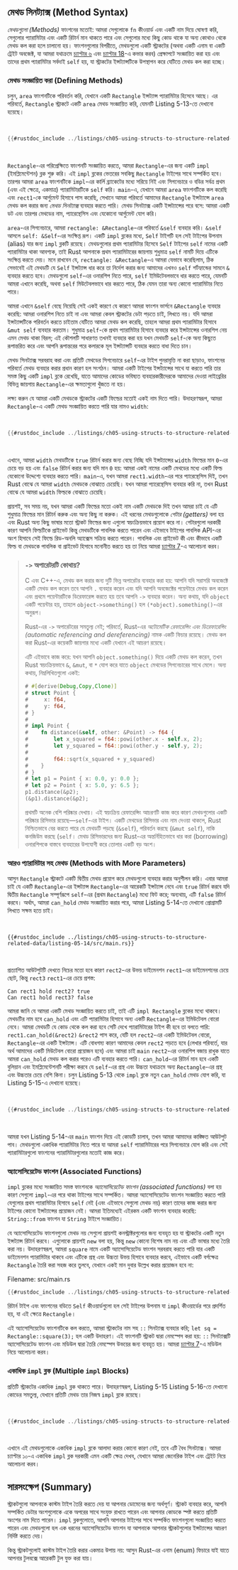 ## মেথড সিনট্যাক্স (Method Syntax)

*মেথডগুলো (Methods)* ফাংশনের মতোই: আমরা সেগুলোকে `fn` কীওয়ার্ড এবং একটি নাম দিয়ে ঘোষণা করি, সেগুলোর প্যারামিটার এবং একটি রিটার্ন মান থাকতে পারে এবং সেগুলোর মধ্যে কিছু কোড থাকে যা অন্য কোথাও থেকে মেথড কল করা হলে চালানো হয়। ফাংশনগুলোর বিপরীতে, মেথডগুলো একটি স্ট্রাকটের (অথবা একটি এনাম বা একটি ট্রেইট অবজেক্ট, যা আমরা যথাক্রমে [চ্যাপ্টার ৬][enums]<!-- ignore --> এবং [চ্যাপ্টার 18][trait-objects]<!-- ignore -->-এ কভার করব) প্রেক্ষাপটে সংজ্ঞায়িত করা হয় এবং তাদের প্রথম প্যারামিটার সর্বদাই `self` হয়, যা স্ট্রাকটের ইন্সট্যান্সটিকে উপস্থাপন করে যেটিতে মেথড কল করা হচ্ছে।

### মেথড সংজ্ঞায়িত করা (Defining Methods)

চলুন, `area` ফাংশনটিকে পরিবর্তন করি, যেখানে একটি `Rectangle` ইন্সট্যান্স প্যারামিটার হিসেবে আছে। এর পরিবর্তে, `Rectangle` স্ট্রাকটে একটি `area` মেথড সংজ্ঞায়িত করি, যেমনটি Listing 5-13-তে দেখানো হয়েছে।

<Listing number="5-13" file-name="src/main.rs" caption="`Rectangle` স্ট্রাকটে একটি `area` মেথড সংজ্ঞায়িত করা">

```rust
{{#rustdoc_include ../listings/ch05-using-structs-to-structure-related-data/listing-05-13/src/main.rs}}
```

</Listing>

`Rectangle`-এর পরিপ্রেক্ষিতে ফাংশনটি সংজ্ঞায়িত করতে, আমরা `Rectangle`-এর জন্য একটি `impl` (ইমপ্লিমেন্টেশন) ব্লক শুরু করি। এই `impl` ব্লকের ভেতরের সবকিছু `Rectangle` টাইপের সাথে সম্পর্কিত হবে। তারপর আমরা `area` ফাংশনটিকে `impl`-এর কার্লি ব্র্যাকেটের মধ্যে সরিয়ে নিই এবং সিগনেচারে ও বডির সর্বত্র প্রথম (এবং এই ক্ষেত্রে, একমাত্র) প্যারামিটারটিকে `self` করি। `main`-এ, যেখানে আমরা `area` ফাংশনটিকে কল করেছি এবং `rect1`-কে আর্গুমেন্ট হিসাবে পাস করেছি, সেখানে আমরা পরিবর্তে আমাদের `Rectangle` ইন্সট্যান্সে `area` মেথড কল করার জন্য *মেথড সিনট্যাক্স* ব্যবহার করতে পারি। মেথড সিনট্যাক্স একটি ইন্সট্যান্সের পরে বসে: আমরা একটি ডট এবং তারপর মেথডের নাম, প্যারেন্থেসিস এবং যেকোনো আর্গুমেন্ট যোগ করি।

`area`-এর সিগনেচারে, আমরা `rectangle: &Rectangle`-এর পরিবর্তে `&self` ব্যবহার করি। `&self` আসলে `self: &Self`-এর সংক্ষিপ্ত রূপ। একটি `impl` ব্লকের মধ্যে, `Self` টাইপটি হল সেই টাইপের উপনাম (alias) যার জন্য `impl` ব্লকটি রয়েছে। মেথডগুলোর প্রথম প্যারামিটার হিসেবে `Self` টাইপের `self` নামের একটি প্যারামিটার থাকা আবশ্যক, তাই Rust আপনাকে প্রথম প্যারামিটারের জায়গায় শুধুমাত্র `self` নামটি দিয়ে এটিকে সংক্ষিপ্ত করতে দেয়। মনে রাখবেন যে, `rectangle: &Rectangle`-এ আমরা যেভাবে করেছিলাম, ঠিক সেভাবেই এই মেথডটি যে `Self` ইন্সট্যান্স ধার করে তা নির্দেশ করার জন্য আমাদের এখনও `self` শর্টহ্যান্ডের সামনে `&` ব্যবহার করতে হবে। মেথডগুলো `self`-এর ওনারশিপ নিতে পারে, `self` ইমিউটেবলভাবে ধার করতে পারে, যেমনটি আমরা এখানে করেছি, অথবা `self` মিউটেবলভাবে ধার করতে পারে, ঠিক যেমন তারা অন্য কোনো প্যারামিটার নিতে পারে।

আমরা এখানে `&self` বেছে নিয়েছি সেই একই কারণে যে কারণে আমরা ফাংশন ভার্সনে `&Rectangle` ব্যবহার করেছি: আমরা ওনারশিপ নিতে চাই না এবং আমরা কেবল স্ট্রাকটের ডেটা পড়তে চাই, লিখতে নয়। যদি আমরা ইন্সট্যান্সটিকে পরিবর্তন করতে চাইতাম যেটিতে আমরা মেথড কল করেছি, তাহলে আমরা প্রথম প্যারামিটার হিসাবে `&mut self` ব্যবহার করতাম। শুধুমাত্র `self`-কে প্রথম প্যারামিটার হিসাবে ব্যবহার করে ইন্সট্যান্সের ওনারশিপ নেয় এমন মেথড থাকা বিরল; এই কৌশলটি সাধারণত তখনই ব্যবহার করা হয় যখন মেথডটি `self`-কে অন্য কিছুতে রূপান্তরিত করে এবং আপনি রূপান্তরের পরে কলারকে মূল ইন্সট্যান্সটি ব্যবহার করতে বাধা দিতে চান।

মেথড সিনট্যাক্স সরবরাহ করা এবং প্রতিটি মেথডের সিগনেচারে `self`-এর টাইপ পুনরাবৃত্তি না করা ছাড়াও, ফাংশনের পরিবর্তে মেথড ব্যবহার করার প্রধান কারণ হল সংগঠন। আমরা একটি টাইপের ইন্সট্যান্সের সাথে যা করতে পারি তার সমস্ত কিছু একটি `impl` ব্লকে রেখেছি, যাতে আমাদের কোডের ভবিষ্যত ব্যবহারকারীদেরকে আমাদের দেওয়া লাইব্রেরির বিভিন্ন জায়গায় `Rectangle`-এর ক্ষমতাগুলো খুঁজতে না হয়।

লক্ষ্য করুন যে আমরা একটি মেথডকে স্ট্রাকটের একটি ফিল্ডের মতোই একই নাম দিতে পারি। উদাহরণস্বরূপ, আমরা `Rectangle`-এ একটি মেথড সংজ্ঞায়িত করতে পারি যার নামও `width`:

<Listing file-name="src/main.rs">

```rust
{{#rustdoc_include ../listings/ch05-using-structs-to-structure-related-data/no-listing-06-method-field-interaction/src/main.rs:here}}
```

</Listing>

এখানে, আমরা `width` মেথডটিকে `true` রিটার্ন করার জন্য বেছে নিচ্ছি যদি ইন্সট্যান্সের `width` ফিল্ডের মান `0`-এর চেয়ে বড় হয় এবং `false` রিটার্ন করার জন্য যদি মান `0` হয়: আমরা একই নামের একটি মেথডের মধ্যে একটি ফিল্ড যেকোনো উদ্দেশ্যে ব্যবহার করতে পারি। `main`-এ, যখন আমরা `rect1.width`-এর পরে প্যারেন্থেসিস দিই, তখন Rust বোঝে যে আমরা `width` মেথডকে বোঝাতে চেয়েছি। যখন আমরা প্যারেন্থেসিস ব্যবহার করি না, তখন Rust বোঝে যে আমরা `width` ফিল্ডকে বোঝাতে চেয়েছি।

প্রায়শই, সব সময় নয়, যখন আমরা একটি ফিল্ডের মতো একই নাম একটি মেথডকে দিই তখন আমরা চাই যে এটি শুধুমাত্র ফিল্ডের মান রিটার্ন করুক এবং অন্য কিছু না করুক। এই ধরনের মেথডগুলোকে *গেটার (getters)* বলা হয় এবং Rust অন্য কিছু ভাষার মতো স্ট্রাকট ফিল্ডের জন্য এগুলো স্বয়ংক্রিয়ভাবে প্রয়োগ করে না। গেটারগুলো দরকারী কারণ আপনি ফিল্ডটিকে প্রাইভেট কিন্তু মেথডটিকে পাবলিক করতে পারেন এবং এইভাবে টাইপের পাবলিক API-এর অংশ হিসাবে সেই ফিল্ডে রিড-অনলি অ্যাক্সেস সক্রিয় করতে পারেন। পাবলিক এবং প্রাইভেট কী এবং কীভাবে একটি ফিল্ড বা মেথডকে পাবলিক বা প্রাইভেট হিসাবে মনোনীত করতে হয় তা নিয়ে আমরা [চ্যাপ্টার 7][public]<!-- ignore -->-এ আলোচনা করব।

> ### `->` অপারেটরটি কোথায়?
>
> C এবং C++-এ, মেথড কল করার জন্য দুটি ভিন্ন অপারেটর ব্যবহার করা হয়: আপনি যদি সরাসরি অবজেক্টে একটি মেথড কল করেন তবে আপনি `.` ব্যবহার করেন এবং যদি আপনি অবজেক্টের পয়েন্টারে মেথড কল করেন এবং প্রথমে পয়েন্টারটিকে ডিরেফারেন্স করতে হয় তবে আপনি `->` ব্যবহার করেন। অন্য কথায়, যদি `object` একটি পয়েন্টার হয়, তাহলে `object->something()` হল `(*object).something()`-এর অনুরূপ।
>
> Rust-এর `->` অপারেটরের সমতুল্য নেই; পরিবর্তে, Rust-এর *অটোমেটিক রেফারেন্সিং এবং ডিরেফারেন্সিং (automatic referencing and dereferencing)* নামক একটি ফিচার রয়েছে। মেথড কল করা Rust-এর কয়েকটি জায়গার মধ্যে একটি যেখানে এই আচরণ রয়েছে।
>
> এটি এইভাবে কাজ করে: যখন আপনি `object.something()` দিয়ে একটি মেথড কল করেন, তখন Rust স্বয়ংক্রিয়ভাবে `&`, `&mut`, বা `*` যোগ করে যাতে `object` মেথডের সিগনেচারের সাথে মেলে। অন্য কথায়, নিম্নলিখিতগুলো একই:
>
> <!-- CAN'T EXTRACT SEE BUG https://github.com/rust-lang/mdBook/issues/1127 -->
>
> ```rust
> # #[derive(Debug,Copy,Clone)]
> # struct Point {
> #     x: f64,
> #     y: f64,
> # }
> #
> # impl Point {
> #    fn distance(&self, other: &Point) -> f64 {
> #        let x_squared = f64::powi(other.x - self.x, 2);
> #        let y_squared = f64::powi(other.y - self.y, 2);
> #
> #        f64::sqrt(x_squared + y_squared)
> #    }
> # }
> # let p1 = Point { x: 0.0, y: 0.0 };
> # let p2 = Point { x: 5.0, y: 6.5 };
> p1.distance(&p2);
> (&p1).distance(&p2);
> ```
>
> প্রথমটি অনেক বেশি পরিষ্কার দেখায়। এই স্বয়ংক্রিয় রেফারেন্সিং আচরণটি কাজ করে কারণ মেথডগুলোর একটি পরিষ্কার রিসিভার রয়েছে—`self`-এর টাইপ। একটি মেথডের রিসিভার এবং নাম দেওয়া থাকলে, Rust নিশ্চিতভাবে বের করতে পারে যে মেথডটি পড়ছে (`&self`), পরিবর্তন করছে (`&mut self`), নাকি কনজিউম করছে (`self`। মেথড রিসিভারদের জন্য Rust-এর অন্তর্নিহিতভাবে ধার করা (borrowing) ওনারশিপকে বাস্তবে ব্যবহারের উপযোগী করে তোলার একটি বড় অংশ।

### আরও প্যারামিটার সহ মেথড (Methods with More Parameters)

আসুন `Rectangle` স্ট্রাকটে একটি দ্বিতীয় মেথড প্রয়োগ করে মেথডগুলো ব্যবহার করার অনুশীলন করি। এবার আমরা চাই যে একটি `Rectangle`-এর ইন্সট্যান্স `Rectangle`-এর আরেকটি ইন্সট্যান্স নেবে এবং `true` রিটার্ন করবে যদি দ্বিতীয় `Rectangle` সম্পূর্ণরূপে `self`-এর (প্রথম `Rectangle`) মধ্যে ফিট করে; অন্যথায়, এটি `false` রিটার্ন করবে। অর্থাৎ, আমরা `can_hold` মেথড সংজ্ঞায়িত করার পরে, আমরা Listing 5-14-তে দেখানো প্রোগ্রামটি লিখতে সক্ষম হতে চাই।

<Listing number="5-14" file-name="src/main.rs" caption="এখনও লেখা হয়নি এমন `can_hold` মেথড ব্যবহার করা">

```rust,ignore
{{#rustdoc_include ../listings/ch05-using-structs-to-structure-related-data/listing-05-14/src/main.rs}}
```

</Listing>

প্রত্যাশিত আউটপুটটি দেখতে নিচের মতো হবে কারণ `rect2`-এর উভয় ডাইমেনশন `rect1`-এর ডাইমেনশনের চেয়ে ছোট, কিন্তু `rect3` `rect1`-এর চেয়ে প্রশস্ত:

```text
Can rect1 hold rect2? true
Can rect1 hold rect3? false
```

আমরা জানি যে আমরা একটি মেথড সংজ্ঞায়িত করতে চাই, তাই এটি `impl Rectangle` ব্লকের মধ্যে থাকবে। মেথডটির নাম হবে `can_hold` এবং এটি প্যারামিটার হিসাবে অন্য একটি `Rectangle`-এর ইমিউটেবল বোরো নেবে। আমরা মেথডটি যে কোড থেকে কল করা হবে সেটি দেখে প্যারামিটারের টাইপ কী হবে তা বলতে পারি: `rect1.can_hold(&rect2)` `&rect2` পাস করে, যেটি হল `rect2`-এর একটি ইমিউটেবল বোরো, `Rectangle`-এর একটি ইন্সট্যান্স। এটি বোধগম্য কারণ আমাদের কেবল `rect2` পড়তে হবে (লেখার পরিবর্তে, যার অর্থ আমাদের একটি মিউটেবল বোরো প্রয়োজন হবে) এবং আমরা চাই `main` `rect2`-এর ওনারশিপ বজায় রাখুক যাতে আমরা `can_hold` মেথড কল করার পরেও এটি ব্যবহার করতে পারি। `can_hold`-এর রিটার্ন মান হবে একটি বুলিয়ান এবং ইমপ্লিমেন্টেশনটি পরীক্ষা করবে যে `self`-এর প্রস্থ এবং উচ্চতা যথাক্রমে অন্য `Rectangle`-এর প্রস্থ এবং উচ্চতার চেয়ে বেশি কিনা। চলুন Listing 5-13 থেকে `impl` ব্লকে নতুন `can_hold` মেথড যোগ করি, যা Listing 5-15-এ দেখানো হয়েছে।

<Listing number="5-15" file-name="src/main.rs" caption="`Rectangle`-এ `can_hold` মেথড ইমপ্লিমেন্ট করা, যা প্যারামিটার হিসাবে অন্য একটি `Rectangle` ইন্সট্যান্স নেয়">

```rust
{{#rustdoc_include ../listings/ch05-using-structs-to-structure-related-data/listing-05-15/src/main.rs:here}}
```

</Listing>

আমরা যখন Listing 5-14-এর `main` ফাংশন দিয়ে এই কোডটি চালাব, তখন আমরা আমাদের কাঙ্ক্ষিত আউটপুট পাব। মেথডগুলো একাধিক প্যারামিটার নিতে পারে যা আমরা `self` প্যারামিটারের পরে সিগনেচারে যোগ করি এবং সেই প্যারামিটারগুলো ফাংশনের প্যারামিটারগুলোর মতোই কাজ করে।

### অ্যাসোসিয়েটেড ফাংশন (Associated Functions)

`impl` ব্লকের মধ্যে সংজ্ঞায়িত সমস্ত ফাংশনকে *অ্যাসোসিয়েটেড ফাংশন (associated functions)* বলা হয় কারণ সেগুলো `impl`-এর পরে থাকা টাইপের সাথে সম্পর্কিত। আমরা অ্যাসোসিয়েটেড ফাংশন সংজ্ঞায়িত করতে পারি যেগুলোর প্রথম প্যারামিটার হিসাবে `self` নেই (এবং এইভাবে সেগুলো মেথড নয়) কারণ তাদের কাজ করার জন্য টাইপের কোনো ইন্সট্যান্সের প্রয়োজন নেই। আমরা ইতিমধ্যেই এইরকম একটি ফাংশন ব্যবহার করেছি: `String::from` ফাংশন যা `String` টাইপে সংজ্ঞায়িত।

যে অ্যাসোসিয়েটেড ফাংশনগুলো মেথড নয় সেগুলো প্রায়শই কনস্ট্রাক্টরগুলোর জন্য ব্যবহৃত হয় যা স্ট্রাকটের একটি নতুন ইন্সট্যান্স রিটার্ন করবে। এগুলোকে প্রায়শই `new` বলা হয়, কিন্তু `new` কোনো বিশেষ নাম নয় এবং এটি ভাষার মধ্যে তৈরি করা নয়। উদাহরণস্বরূপ, আমরা `square` নামে একটি অ্যাসোসিয়েটেড ফাংশন সরবরাহ করতে পারি যার একটি ডাইমেনশন প্যারামিটার থাকবে এবং এটিকে প্রস্থ এবং উচ্চতা উভয় হিসাবে ব্যবহার করবে, এইভাবে একটি বর্গক্ষেত্র `Rectangle` তৈরি করা সহজ করে তুলবে, যেখানে একই মান দুবার উল্লেখ করার প্রয়োজন হবে না:

<span class="filename">Filename: src/main.rs</span>

```rust
{{#rustdoc_include ../listings/ch05-using-structs-to-structure-related-data/no-listing-03-associated-functions/src/main.rs:here}}
```

রিটার্ন টাইপ এবং ফাংশনের বডিতে `Self` কীওয়ার্ডগুলো হল সেই টাইপের উপনাম যা `impl` কীওয়ার্ডের পরে প্রদর্শিত হয়, যা এই ক্ষেত্রে `Rectangle`।

এই অ্যাসোসিয়েটেড ফাংশনটিকে কল করতে, আমরা স্ট্রাকটের নাম সহ `::` সিনট্যাক্স ব্যবহার করি; `let sq = Rectangle::square(3);` হল একটি উদাহরণ। এই ফাংশনটি স্ট্রাকট দ্বারা নেমস্পেস করা হয়: `::` সিনট্যাক্সটি অ্যাসোসিয়েটেড ফাংশন এবং মডিউল দ্বারা তৈরি নেমস্পেস উভয়ের জন্য ব্যবহৃত হয়। আমরা [চ্যাপ্টার 7][modules]<!-- ignore -->-এ মডিউল নিয়ে আলোচনা করব।

### একাধিক `impl` ব্লক (Multiple `impl` Blocks)

প্রতিটি স্ট্রাকটের একাধিক `impl` ব্লক থাকতে পারে। উদাহরণস্বরূপ, Listing 5-15 Listing 5-16-তে দেখানো কোডের সমতুল্য, যেখানে প্রতিটি মেথড তার নিজস্ব `impl` ব্লকে রয়েছে।

<Listing number="5-16" caption="একাধিক `impl` ব্লক ব্যবহার করে Listing 5-15 পুনরায় লেখা">

```rust
{{#rustdoc_include ../listings/ch05-using-structs-to-structure-related-data/listing-05-16/src/main.rs:here}}
```

</Listing>

এখানে এই মেথডগুলোকে একাধিক `impl` ব্লকে আলাদা করার কোনো কারণ নেই, তবে এটি বৈধ সিনট্যাক্স। আমরা চ্যাপ্টার ১০-এ একাধিক `impl` ব্লক দরকারী এমন একটি ক্ষেত্র দেখব, যেখানে আমরা জেনেরিক টাইপ এবং ট্রেইট নিয়ে আলোচনা করব।

## সারসংক্ষেপ (Summary)

স্ট্রাকটগুলো আপনাকে কাস্টম টাইপ তৈরি করতে দেয় যা আপনার ডোমেনের জন্য অর্থপূর্ণ। স্ট্রাকট ব্যবহার করে, আপনি সম্পর্কিত ডেটার অংশগুলোকে একে অপরের সাথে সংযুক্ত রাখতে পারেন এবং আপনার কোডকে স্পষ্ট করতে প্রতিটি অংশের নাম দিতে পারেন। `impl` ব্লকগুলোতে, আপনি আপনার টাইপের সাথে সম্পর্কিত ফাংশনগুলো সংজ্ঞায়িত করতে পারেন এবং মেথডগুলো হল এক ধরনের অ্যাসোসিয়েটেড ফাংশন যা আপনাকে আপনার স্ট্রাকটগুলোর ইন্সট্যান্সের আচরণ নির্দিষ্ট করতে দেয়।

কিন্তু স্ট্রাকটগুলোই কাস্টম টাইপ তৈরি করার একমাত্র উপায় নয়: আসুন Rust-এর এনাম (enum) ফিচারে যাই যাতে আপনার টুলবক্সে আরেকটি টুল যুক্ত করা যায়।

[enums]: ch06-00-enums.html
[trait-objects]: ch18-02-trait-objects.md
[public]: ch07-03-paths-for-referring-to-an-item-in-the-module-tree.html#exposing-paths-with-the-pub-keyword
[modules]: ch07-02-defining-modules-to-control-scope-and-privacy.html
